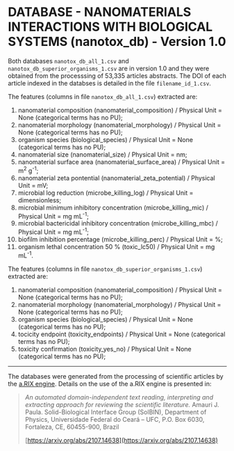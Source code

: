DATABASE - NANOMATERIALS INTERACTIONS WITH BIOLOGICAL SYSTEMS (nanotox_db) - Version 1.0
===============================================================================

Both databases `nanotox_db_all_1.csv` and `nanotox_db_superior_organisms_1.csv` 
are in version 1.0 and they were obtained from the
processsing of 53,335 articles abstracts. The DOI of each
article indexed in the databses is detailed in the file
`filename_id_1.csv`.

The features (columns in file `nanotox_db_all_1.csv`) extracted are:

1. nanomaterial composition (nanomaterial_composition) / Physical Unit = None (categorical terms has no PU);
2. nanomaterial morphology (nanomaterial_morphology) / Physical Unit = None (categorical terms has no PU);
3. organism species (biological_species) / Physical Unit = None (categorical terms has no PU);
4. nanomaterial size (nanomaterial_size) / Physical Unit = nm;
5. nanomaterial surface area (nanomaterial_surface_area) / Physical Unit = m<sup>2</sup> g<sup>-1</sup>;
6. nanomaterial zeta pontential (nanomaterial_zeta_potential) / Physical Unit = mV;
7. microbial log reduction (microbe_killing_log) / Physical Unit = dimensionless;
8. microbial minimum inhibitory concentration (microbe_killing_mic) / Physical Unit = mg mL<sup>-1</sup>;
9. microbial bactericidal inhibitory concentration (microbe_killing_mbc) / Physical Unit = mg mL<sup>-1</sup>;
10. biofilm inhibition percentage (microbe_killing_perc) / Physical Unit = %;
11. organism lethal concentration 50 % (toxic_lc50) / Physical Unit = mg mL<sup>-1</sup>.

The features (columns in file `nanotox_db_superior_organisms_1.csv`) extracted are:

1. nanomaterial composition (nanomaterial_composition) / Physical Unit = None (categorical terms has no PU);
2. nanomaterial morphology (nanomaterial_morphology) / Physical Unit = None (categorical terms has no PU);
3. organism species (biological_species) / Physical Unit = None (categorical terms has no PU);
4. tocicity endpoint (toxicity_endpoints) / Physical Unit = None (categorical terms has no PU);
5. toxicity confirmation (toxicity_yes_no) / Physical Unit = None (categorical terms has no PU);

-------------------------------------------------------------------------------

The databases were generated from the
processing of scientific articles by the [a.RIX
engine](https://github.com/amaurijp/aRIX). Details on the use of the a.RIX
engine is presented in:

> *An automated domain-independent text reading, interpreting and extracting
> approach for reviewing the scientific literature.*
> Amauri J. Paula.
> Solid-Biological Interface Group (SolBIN), Department of Physics,
> Universidade Federal
> do Ceará – UFC, P.O. Box 6030, Fortaleza, CE, 60455-900, Brazil
>
> [https://arxiv.org/abs/2107.14638](https://arxiv.org/abs/2107.14638)
